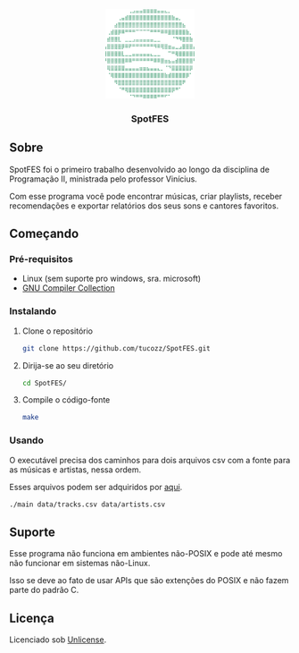 <div align="center">
  <a href="https://github.com/tucozz/SpotFES">
    <img src="img/logo.png" alt="Logo" width="160" height="160">
  </a>

  <h3 align="center">SpotFES</h3>
</div>

## Sobre

SpotFES foi o primeiro trabalho desenvolvido ao longo da disciplina de Programação II, ministrada pelo professor Vinícius.

Com esse programa você pode encontrar músicas, criar playlists, receber recomendações e exportar relatórios dos seus sons e cantores favoritos.

## Começando

### Pré-requisitos

- Linux (sem suporte pro windows, sra. microsoft)
- [GNU Compiler Collection](https://gcc.gnu.org/)

### Instalando

1. Clone o repositório

    ```sh
    git clone https://github.com/tucozz/SpotFES.git
    ```

2. Dirija-se ao seu diretório

    ```sh
    cd SpotFES/
    ```

3. Compile o código-fonte

    ```sh
    make
    ```

### Usando

O executável precisa dos caminhos para dois arquivos csv com a fonte para as músicas e artistas, nessa ordem.

Esses arquivos podem ser adquiridos por [aqui](https://www.kaggle.com/datasets/yamaerenay/spotify-dataset-19212020-600k-tracks).

```sh
./main data/tracks.csv data/artists.csv
```

## Suporte

Esse programa não funciona em ambientes não-POSIX e pode até mesmo não funcionar em sistemas não-Linux.

Isso se deve ao fato de usar APIs que são extenções do POSIX e não fazem parte do padrão C.

## Licença

Licenciado sob [Unlicense](./LICENSE).
